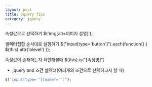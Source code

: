 ```yaml
---
layout: post
title: Jquery Tips
category: jquery
---
```


속성값으로 선택하기
$('img[alt=이미지 설명]');

셀렉터집합 순서대로 실행하기
$("input[type='button']").each(function() {
  	$(this).attr('blevel')
});

속성값이 존재하는지 확인해볼때
$(this).is("[속성명]")

- jquery and 조건 셀렉터(여러개의 조건으로 선택하고자 할 때)
```javascript
$("input[type=''][name*='']");
```
